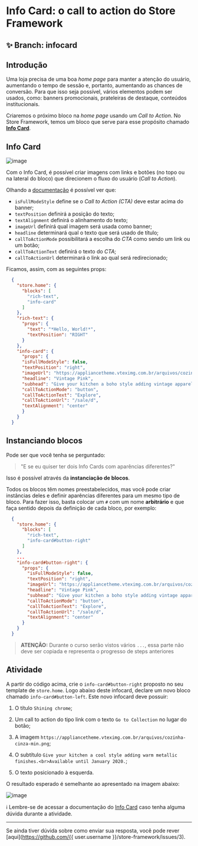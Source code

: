 # Info Card: o call to action do Store Framework

## :sparkles: **Branch:** infocard

## Introdução

Uma loja precisa de uma boa *home page* para manter a atenção do usuário, aumentando o tempo de sessão e, portanto, aumentando as chances de conversão. Para que isso seja possível, vários elementos podem ser usados, como: banners promocionais, prateleiras de destaque, conteúdos institucionais.

Criaremos o próximo bloco na *home page* usando um *Call to Action*. No Store Framework, temos um bloco que serve para esse propósito chamado [**Info Card**](https://vtex.io/docs/app/vtex.store-components/Info-Card).

## Info Card

![image](https://user-images.githubusercontent.com/18701182/68480411-7b085800-0213-11ea-9426-31dcb0d0aa7d.png)

Com o Info Card, é possível criar imagens com links e botões (no topo ou na lateral do bloco) que direcionem o fluxo do usuário (*Call to Action*).

Olhando a [documentação](https://vtex.io/docs/app/vtex.store-components/info-card#blocks-api) é possível ver que:

- `isFullModeStyle` define se o *Call to Action (CTA)* deve estar acima do banner;
- `textPosition` definirá a posição do texto;
- `textAlignment` definirá o alinhamento do texto;
- `imageUrl` definirá qual imagem será usada como banner;
- `headline` determinará qual o texto que será usado de título;
- `callToActionMode` possibilitará a escolha do *CTA* como sendo um link ou um botão;
- `callToActionText` definirá o texto do *CTA*;
- `callToActionUrl` determinará o link ao qual será redirecionado;

Ficamos, assim, com as seguintes props:

```json
  {
    "store.home": {
      "blocks": [
        "rich-text",
        "info-card"
      ]
    },
    "rich-text": {
      "props": {
        "text": "*Hello, World!*",
        "textPosition": "RIGHT"
      }
    },
    "info-card": {
      "props": {
      "isFullModeStyle": false,
      "textPosition": "right",
      "imageUrl": "https://appliancetheme.vteximg.com.br/arquivos/cozinha-rosa-min.png",
      "headline": "Vintage Pink",
      "subhead": "Give your kitchen a boho style adding vintage apparels.<br>Available until January 2020.",
      "callToActionMode": "button",
      "callToActionText": "Explore",
      "callToActionUrl": "/sale/d",
      "textAlignment": "center"
      }
    }
  }
```

## Instanciando blocos

Pode ser que você tenha se perguntado: 
> "E se eu quiser ter dois Info Cards com aparências diferentes?" 

Isso é possível através da **instanciação de blocos**.

Todos os blocos têm nomes preestabelecidos, mas você pode criar instâncias deles e definir aparências diferentes para um mesmo tipo de bloco. Para fazer isso, basta colocar um `#` com um nome **arbitrário** e que faça sentido depois da definição de cada bloco, por exemplo:

```json
  {
    "store.home": {
      "blocks": [
        "rich-text",
        "info-card#button-right"
      ]
    },
    ...
    "info-card#button-right": {
      "props": {
        "isFullModeStyle": false,
        "textPosition": "right",
        "imageUrl": "https://appliancetheme.vteximg.com.br/arquivos/cozinha-rosa-min.png",
        "headline": "Vintage Pink",
        "subhead": "Give your kitchen a boho style adding vintage apparels.<br>Available until January 2020.",
        "callToActionMode": "button",
        "callToActionText": "Explore",
        "callToActionUrl": "/sale/d",
        "textAlignment": "center"
      }
    }
  }
```

> **ATENÇÃO:** Durante o curso serão vistos vários `...`, essa parte não deve ser copiada e representa o progresso de steps anteriores

## Atividade

A partir do código acima, crie o `info-card#button-right` proposto no seu template de `store.home`. Logo abaixo deste infocard, declare um novo bloco chamado `info-card#button-left`. Este novo infocard deve possuir:

 1. O título `Shining chrome`;
 
 2. Um call to action do tipo link com o texto `Go to Collection` no lugar do botão;
 
 3. A imagem `https://appliancetheme.vteximg.com.br/arquivos/cozinha-cinza-min.png`;
 
 4. O subtítulo `Give your kitchen a cool style adding warm metallic finishes.<br>Available until January 2020.`;
 
 5. O texto posicionado à esquerda.
 

O resultado esperado é semelhante ao apresentado na imagem abaixo:

![image](https://appliancetheme.vteximg.com.br/arquivos/info-card-activity.png)

:information_source: Lembre-se de acessar a documentação do [Info Card](https://vtex.io/docs/app/vtex.store-components/Info-Card) caso tenha alguma dúvida durante a atividade.

----

Se ainda tiver dúvida sobre como enviar sua resposta, você pode rever [aqui](https://github.com/{{ user.username }}/store-framework/issues/3).
